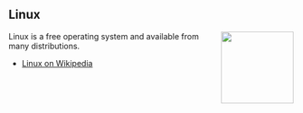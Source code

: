 ## Linux
<img src="https://raw.githubusercontent.com/wiki/OpenUserJS/OpenUserJS.org/images/tux_icon.min.svg?sanitize=true" width="128" height="128" align="right">

Linux is a free operating system and available from many distributions.

* [Linux on Wikipedia][wikipediaLinuxOS]

[githubFavicon]: https://assets-cdn.github.com/favicon.ico
[oujsFavicon]: https://raw.githubusercontent.com/OpenUserJs/OpenUserJS.org/master/public/images/favicon16.png
[wikipediaLinuxOS]: https://www.wikipedia.org/wiki/Linux
